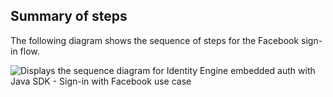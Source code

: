 ## Summary of steps

The following diagram shows the sequence of steps for the Facebook sign-in flow.

<div class="common-image-format">

![Displays the sequence diagram for Identity Engine embedded auth with Java SDK - Sign-in with Facebook use case](/img/oie-embedded-sdk/oie-embedded-sdk-use-case-social-sign-in-java.png)

</div>